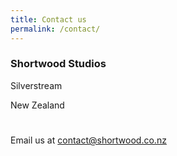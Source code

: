 ```yaml
---
title: Contact us
permalink: /contact/
---
```


### Shortwood Studios

Silverstream

New Zealand
#
Email us at [contact@shortwood.co.nz](mailto:contact@shortwood.co.nz)
